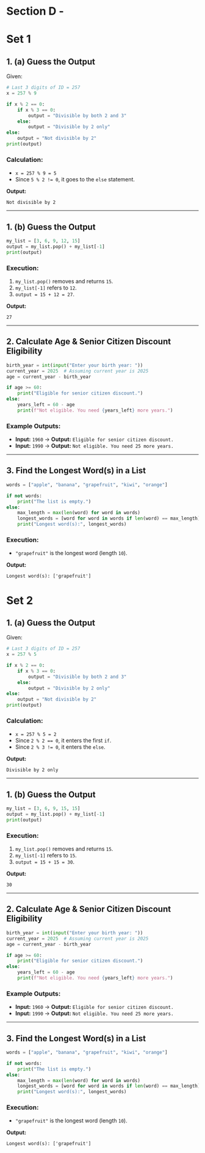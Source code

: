 # Section D -

# Set 1


## 1. (a) Guess the Output

Given:
```python
# Last 3 digits of ID = 257
x = 257 % 9

if x % 2 == 0:
    if x % 3 == 0:
        output = "Divisible by both 2 and 3"
    else:
        output = "Divisible by 2 only"
else:
    output = "Not divisible by 2"
print(output)
```

### Calculation:
- `x = 257 % 9 = 5`
- Since `5 % 2 != 0`, it goes to the `else` statement.

**Output:**
```
Not divisible by 2
```

---

## 1. (b) Guess the Output

```python
my_list = [3, 6, 9, 12, 15]
output = my_list.pop() + my_list[-1]
print(output)
```

### Execution:
1. `my_list.pop()` removes and returns `15`.
2. `my_list[-1]` refers to `12`.
3. `output = 15 + 12 = 27`.

**Output:**
```
27
```

---

## 2. Calculate Age & Senior Citizen Discount Eligibility

```python
birth_year = int(input("Enter your birth year: "))
current_year = 2025  # Assuming current year is 2025
age = current_year - birth_year

if age >= 60:
    print("Eligible for senior citizen discount.")
else:
    years_left = 60 - age
    print(f"Not eligible. You need {years_left} more years.")
```

### Example Outputs:
- **Input:** `1960` → **Output:** `Eligible for senior citizen discount.`
- **Input:** `1990` → **Output:** `Not eligible. You need 25 more years.`

---

## 3. Find the Longest Word(s) in a List

```python
words = ["apple", "banana", "grapefruit", "kiwi", "orange"]

if not words:
    print("The list is empty.")
else:
    max_length = max(len(word) for word in words)
    longest_words = [word for word in words if len(word) == max_length]
    print("Longest word(s):", longest_words)
```

### Execution:
- `"grapefruit"` is the longest word (length `10`).

**Output:**
```
Longest word(s): ['grapefruit']
```

# Set 2

## 1. (a) Guess the Output

Given:
```python
# Last 3 digits of ID = 257
x = 257 % 5

if x % 2 == 0:
    if x % 3 == 0:
        output = "Divisible by both 2 and 3"
    else:
        output = "Divisible by 2 only"
else:
    output = "Not divisible by 2"
print(output)
```

### Calculation:
- `x = 257 % 5 = 2`
- Since `2 % 2 == 0`, it enters the first `if`.
- Since `2 % 3 != 0`, it enters the `else`.

**Output:**
```
Divisible by 2 only
```

---

## 1. (b) Guess the Output

```python
my_list = [3, 6, 9, 15, 15]
output = my_list.pop() + my_list[-1]
print(output)
```

### Execution:
1. `my_list.pop()` removes and returns `15`.
2. `my_list[-1]` refers to `15`.
3. `output = 15 + 15 = 30`.

**Output:**
```
30
```

---

## 2. Calculate Age & Senior Citizen Discount Eligibility

```python
birth_year = int(input("Enter your birth year: "))
current_year = 2025  # Assuming current year is 2025
age = current_year - birth_year

if age >= 60:
    print("Eligible for senior citizen discount.")
else:
    years_left = 60 - age
    print(f"Not eligible. You need {years_left} more years.")
```

### Example Outputs:
- **Input:** `1960` → **Output:** `Eligible for senior citizen discount.`
- **Input:** `1990` → **Output:** `Not eligible. You need 25 more years.`

---

## 3. Find the Longest Word(s) in a List

```python
words = ["apple", "banana", "grapefruit", "kiwi", "orange"]

if not words:
    print("The list is empty.")
else:
    max_length = max(len(word) for word in words)
    longest_words = [word for word in words if len(word) == max_length]
    print("Longest word(s):", longest_words)
```

### Execution:
- `"grapefruit"` is the longest word (length `10`).

**Output:**
```
Longest word(s): ['grapefruit']
```

